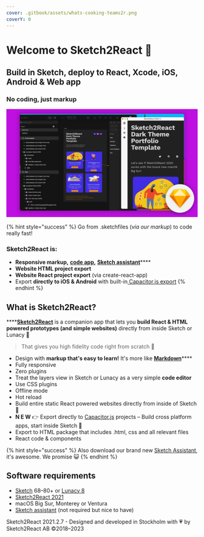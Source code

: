 ```yaml
---
cover: .gitbook/assets/whats-cooking-teams2r.png
coverY: 0
---
```


# Welcome to Sketch2React 🏡

## Build in Sketch, deploy to React, Xcode, iOS, Android & Web app&#x20;

### **No coding, just markup**

![](.gitbook/assets/builtforsketchbigsur.jpg)

{% hint style="success" %}
Go from .sketchfiles (_via our markup_) to code really fast!

### Sketch2React is:

* **Responsive markup,** [**code app**](https://marketplace.sketch2react.io/product/sketch2react/)**,** [**Sketch assistant**](https://www.sketch.com/extensions/assistants/@sketch2react/sketch2react-assistant/)****
* **Website HTML project export**
* **Website React project export** (via create-react-app)
* Export **directly to iOS & Android** with built-in[ Capacitor.js export](https://sketch2react.gitbook.io/sketch2react-io/develop/exporting-to-code#export-to-capacitor-js)
{% endhint %}

## What is Sketch2React?

****[**Sketch2React**](https://sketch2react.io) is a companion app that lets you **build React & HTML powered prototypes (and simple websites)** directly from inside Sketch or Lunacy 💎

> That gives you high fidelity code right from scratch 💪

* Design with **markup that's easy to learn!** It's more like [**Markdown**](https://en.wikipedia.org/wiki/Markdown)****
* Fully responsive
* Zero plugins
* Treat the layers view in Sketch or Lunacy as a very simple **code editor**
* Use CSS plugins
* Offline mode
* Hot reload
* Build entire static React powered websites directly from inside of Sketch 🤯
* **N E W** 👉 Export directly to [Capacitor.js](https://capacitorjs.com) projects – Build cross platform apps, start inside Sketch 💪
* Export to HTML package that includes .html, css and all relevant files
* React code & components

{% hint style="success" %}
Also download our brand new [Sketch Assistant](https://www.sketch.com/extensions/assistants/@sketch2react/sketch2react-assistant/), it's awesome. We promise 😺
{% endhint %}

## Software requirements

* [Sketch](https://sketch.com) 68–80+ or [Lunacy 8](https://icons8.com/lunacy)
* [Sketch2React 2021](https://marketplace.sketch2react.io/product/sketch2react/)
* macOS Big Sur, Monterey or Ventura
* [Sketch assistant](https://www.sketch.com/extensions/assistants/@sketch2react/sketch2react-assistant/) (not required but nice to have)

Sketch2React 2021.2.7 - Designed and developed in Stockholm with 💗 by Sketch2React AB ©2018–2023

